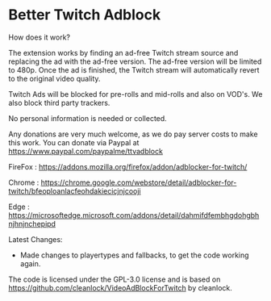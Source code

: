 # Better Twitch Adblock


How does it work?

The extension works by finding an ad-free Twitch stream source and replacing the ad with the ad-free version. The ad-free version will be limited to 480p. Once the ad is finished, the Twitch stream will automatically revert to the original video quality.

Twitch Ads will be blocked for pre-rolls and mid-rolls and also on VOD's. We also block third party trackers.

No personal information is needed or collected. 

Any donations are very much welcome, as we do pay server costs to make this work.
You can donate via Paypal at https://www.paypal.com/paypalme/ttvadblock



FireFox : https://addons.mozilla.org/firefox/addon/adblocker-for-twitch/

Chrome : https://chrome.google.com/webstore/detail/adblocker-for-twitch/bfeoploanlacfeohdakiecicjnjcooji

Edge : https://microsoftedge.microsoft.com/addons/detail/dahmifdfembhgdohgbhnjhnjnchepipd

Latest Changes:

- Made changes to playertypes and fallbacks, to get the code working again.


The code is licensed under the GPL-3.0 license and is based on https://github.com/cleanlock/VideoAdBlockForTwitch by cleanlock.
